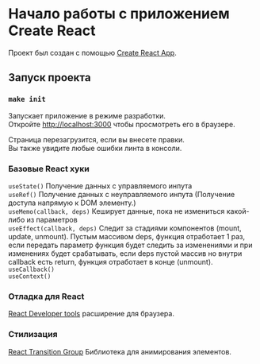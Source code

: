 # Начало работы с приложением Create React

Проект был создан с помощью [Create React App](https://github.com/facebook/create-react-app).

## Запуск проекта

### `make init`

Запускает приложение в режиме разработки.\
Откройте [http://localhost:3000](http://localhost:3000) чтобы просмотреть его в браузере.

Страница перезагрузится, если вы внесете правки. \
Вы также увидите любые ошибки линта в консоли.

### Базовые React хуки
`useState()` Получение данных с управляемого инпута\
`useRef()` Получение данных с неуправляемого инпута (Получение доступа напрямую к DOM элементу.)\
`useMemo(callback, deps)` Кеширует данные, пока не измениться какой-либо из параметров \
`useEffect(callback, deps)` Следит за стадиями компонентов (mount, update, unmount). Пустым массивом deps, функция отработает 1 раз, если передать параметр функция будет следить за изменениями и при изменениях будет срабатывать, если deps пустой массив но внутри callback есть return, функция отработает в конце (unmount).\
`useCallback()` \
`useContext()`

### Отладка для React
[React Developer tools](https://chrome.google.com/webstore/detail/react-developer-tools/fmkadmapgofadopljbjfkapdkoienihi) расширение для браузера.

### Стилизация
[React Transition Group](https://reactcommunity.org/react-transition-group/) Библиотека для анимирования элементов.

